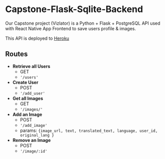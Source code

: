 # Capstone-Flask-Sqlite-Backend

Our Capstone project (Vizlator) is a Python + Flask + PostgreSQL API used with React Native App Frontend to save users profile & images.

This API is deployed to [Heroku](https://vizlator.herokuapp.com/images)

## Routes

- **Retrieve all Users**
  - GET
  - `'/users'`
- **Create User**
  - POST
  - `'/add_user'`
- **Get all Images**
  - GET
  - `'/images/'`
- **Add an Image**
  - POST
  - `'/add_image'`
  - params: `{image_url, text, translated_text, language, user_id, original_lang }`
- **Remove an Image**
  - POST
  - `'/image/:id'`
 

